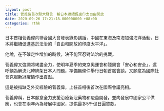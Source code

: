 ```yaml
---
layout: post
title: 菅義偉首次聯大發言　稱日本繼續促進印太自由開放
date: 2020-09-26 17:21:18.000000000 +08:00
categories: rthk
---
```


日本首相菅義偉向聯合國大會發表錄影講話，中國在東海及南海加強海洋活動，日本將繼續促進基於法治的「自由和開放的印度太平洋」。

他說，在不確定性增加的時候，決不能容忍對法治的挑戰。

菅義偉又強調將竭盡全力，使明年夏季的東京奧運會和殘奧會「安心和安全」，還呼籲為解決北韓綁架日本人問題，準備無條件舉行日朝首腦會談，又願意為國際社會克服新冠疫情作出貢獻。

這是被指缺乏外交經驗的菅義偉，上任首相後首次在國際會議亮相。

菅義偉稱，日本願意全力支援治療新冠藥物和疫苗開發，並向發展中國家公平供應，也會在兩年內為發展中國家，提供最多5千億日圓貸款。
